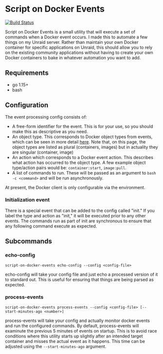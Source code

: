 # Script on Docker Events

[![Build Status](https://travis-ci.com/meowfaceman/script-on-docker-events.svg?branch=master)](https://travis-ci.com/meowfaceman/script-on-docker-events)

Script on Docker Events is a small utility that will execute a set of commands when a Docker event occurs.
I made this to automate a few things on my Unraid server. Rather than maintain your own Docker container for
specific applications on Unraid, this should allow you to rely on the existing community applications without
having to create your own Docker containers to bake in whatever automation you want to add.

## Requirements

* go 1.15+
* bash

## Configuration

The event processing config consists of:

* A free-form identifier for the event. This is for your use, so you should make this as descriptive as you
  need.
* An object type. This corresponds to Docker object types from events, which can be seen in more detail
  [here](https://docs.docker.com/engine/reference/commandline/events/). Note that, on this page, the object
  types are listed as plural (containers, images) but in actuality they are singular (container, image)
* An action which corresponds to a Docker event action. This describes what action has occurred to the
  object type. A few example object type/action pairs would be: `container:start`, `image:pull`.
* A list of commands to run. These will be passed as an argument to `bash -c <command>` and will be run
  asynchronously.

At present, the Docker client is only configurable via the environment.

### Initialization event

There is a special event that can be added to the config called "init." If you label the type and action as
"init," it will be executed prior to any other events. The commands run as part of init are synchronous to ensure
that any following command execute as expected.

## Subcommands

### echo-config

```
script-on-docker-events echo-config --config <config-file>
```

echo-config will take your config file and just echo a processed version of it to standard out. This is
useful for ensuring that things are being parsed as expected.

### process-events

```
script-on-docker-events process-events --config <config-file> [--start-minutes-ago <number>]
```

process-events will take your config and actually monitor docker events and run the configured commands.
By default, process-events will examinute the previous 5 minutes of events on startup. This is to avoid race conditions
where this utility starts up slightly after an intended target container and misses the actual event as it happens.
This time can be adjusted using the `--start-minutes-ago` argument.

